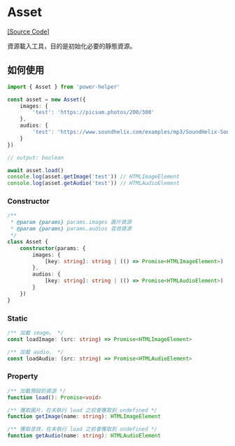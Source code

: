 # Asset

[[Source Code]](https://github.com/KHC-ZhiHao/PowerHelper/blob/master/lib/modules/asset.ts)

資源載入工具，目的是初始化必要的靜態資源。

## 如何使用

```ts
import { Asset } from 'power-helper'

const asset = new Asset({
    images: {
        'test': 'https://picsum.photos/200/300'
    },
    audios: {
        'test': 'https://www.soundhelix.com/examples/mp3/SoundHelix-Song-1.mp3'
    }
})

// output: boolean

await asset.load()
console.log(asset.getImage('test')) // HTMLImageElement
console.log(asset.getAudio('test')) // HTMLAudioElement 
```

### Constructor

```ts
/**
 * @param {params} params.images 圖片資源
 * @param {params} params.audios 音效資源
 */
class Asset {
    constructor(params: {
        images: {
            [key: string]: string | (() => Promise<HTMLImageElement>)
        },
        audios: {
            [key: string]: string | (() => Promise<HTMLAudioElement>)
        }
    })
}
```

### Static

```ts
/** 加載 image。 */
const loadImage: (src: string) => Promise<HTMLImageElement>

/** 加載 audio。 */
const loadAudio: (src: string) => Promise<HTMLAudioElement>
```

### Property

```ts
/** 加載預設的資源 */
function load(): Promise<void>

/** 獲取圖片，在未執行 load 之前會獲取到 undefined */
function getImage(name: string): HTMLImageElement

/** 獲取音效，在未執行 load 之前會獲取到 undefined */
function getAudio(name: string): HTMLAudioElement
```
